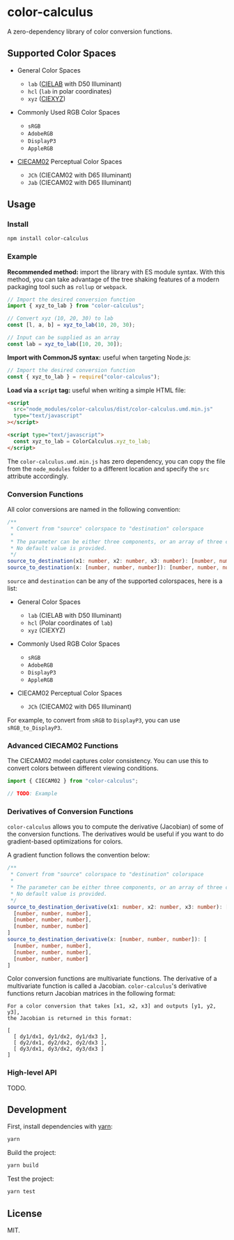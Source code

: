 # color-calculus

A zero-dependency library of color conversion functions.

## Supported Color Spaces

- General Color Spaces

  - `lab` ([CIELAB](https://en.wikipedia.org/wiki/CIELAB_color_space#CIELAB) with D50 Illuminant)
  - `hcl` (`lab` in polar coordinates)
  - `xyz` ([CIEXYZ](https://en.wikipedia.org/wiki/CIE_1931_color_space))

- Commonly Used RGB Color Spaces

  - `sRGB`
  - `AdobeRGB`
  - `DisplayP3`
  - `AppleRGB`

- [CIECAM02](https://en.wikipedia.org/wiki/CIECAM02) Perceptual Color Spaces
  - `JCh` (CIECAM02 with D65 Illuminant)
  - `Jab` (CIECAM02 with D65 Illuminant)

## Usage

### Install

```bash
npm install color-calculus
```

### Example

**Recommended method:** import the library with ES module syntax. With this method, you can take advantage of the tree shaking features of a modern packaging tool such as `rollup` or `webpack`.

```js
// Import the desired conversion function
import { xyz_to_lab } from "color-calculus";

// Convert xyz (10, 20, 30) to lab
const [l, a, b] = xyz_to_lab(10, 20, 30);

// Input can be supplied as an array
const lab = xyz_to_lab([10, 20, 30]);
```

**Import with CommonJS syntax:** useful when targeting Node.js:

```js
// Import the desired conversion function
const { xyz_to_lab } = require("color-calculus");
```

**Load via a `script` tag:** useful when writing a simple HTML file:

```html
<script
  src="node_modules/color-calculus/dist/color-calculus.umd.min.js"
  type="text/javascript"
></script>

<script type="text/javascript">
  const xyz_to_lab = ColorCalculus.xyz_to_lab;
</script>
```

The `color-calculus.umd.min.js` has zero dependency, you can copy the file from the `node_modules` folder to a different location and specify the `src` attribute accordingly.

### Conversion Functions

All color conversions are named in the following convention:

```ts
/**
 * Convert from "source" colorspace to "destination" colorspace
 *
 * The parameter can be either three components, or an array of three components.
 * No default value is provided.
 */
source_to_destination(x1: number, x2: number, x3: number): [number, number, number ];
source_to_destination(x: [number, number, number]): [number, number, number];
```

`source` and `destination` can be any of the supported colorspaces, here is a list:

- General Color Spaces

  - `lab` (CIELAB with D50 Illuminant)
  - `hcl` (Polar coordinates of `lab`)
  - `xyz` (CIEXYZ)

- Commonly Used RGB Color Spaces

  - `sRGB`
  - `AdobeRGB`
  - `DisplayP3`
  - `AppleRGB`

- CIECAM02 Perceptual Color Spaces
  - `JCh` (CIECAM02 with D65 Illuminant)

For example, to convert from `sRGB` to `DisplayP3`, you can use `sRGB_to_DisplayP3`.

### Advanced CIECAM02 Functions

The CIECAM02 model captures color consistency. You can use this to convert colors between different viewing conditions.

```js
import { CIECAM02 } from "color-calculus";

// TODO: Example
```

### Derivatives of Conversion Functions

`color-calculus` allows you to compute the derivative (Jacobian) of some of the conversion functions. The derivatives would be useful if you want to do gradient-based optimizations for colors.

A gradient function follows the convention below:

```ts
/**
 * Convert from "source" colorspace to "destination" colorspace
 *
 * The parameter can be either three components, or an array of three components.
 * No default value is provided.
 */
source_to_destination_derivative(x1: number, x2: number, x3: number): [
  [number, number, number],
  [number, number, number],
  [number, number, number]
]
source_to_destination_derivative(x: [number, number, number]): [
  [number, number, number],
  [number, number, number],
  [number, number, number]
]
```

Color conversion functions are multivariate functions. The derivative of a multivariate function is called a Jacobian. `color-calculus`'s derivative functions return Jacobian matrices in the following format:

```
For a color conversion that takes [x1, x2, x3] and outputs [y1, y2, y3],
the Jacobian is returned in this format:

[
  [ dy1/dx1, dy1/dx2, dy1/dx3 ],
  [ dy2/dx1, dy2/dx2, dy2/dx3 ],
  [ dy3/dx1, dy3/dx2, dy3/dx3 ]
]
```

### High-level API

TODO.

## Development

First, install dependencies with [yarn](https://yarnpkg.com/):

```bash
yarn
```

Build the project:

```bash
yarn build
```

Test the project:

```bash
yarn test
```

## License

MIT.